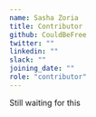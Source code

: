 ```yaml
---
name: Sasha Zoria
title: Contributor
github: CouldBeFree
twitter: ""
linkedin: ""
slack: ""
joining_date: ""
role: "contributor"
---
```


Still waiting for this
